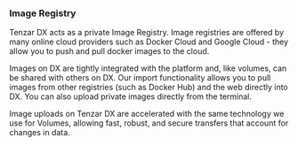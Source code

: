 ### Image Registry

Tenzar DX acts as a private Image Registry. Image registries are offered by many online cloud providers such as Docker Cloud and Google Cloud - they allow you to push and pull docker images to the cloud. 

Images on DX are tightly integrated with the platform and, like volumes, can be shared with others on DX. Our import functionality allows you to pull images from other registries (such as Docker Hub) and the web directly into DX. You can also upload private images directly from the terminal.

Image uploads on Tenzar DX are accelerated with the same technology we use for Volumes, allowing fast, robust, and secure transfers that account for changes in data.